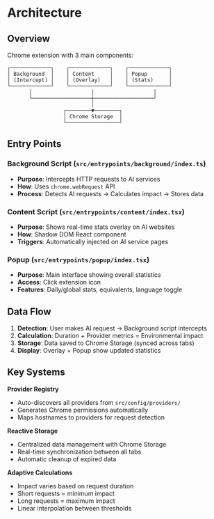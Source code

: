 # Architecture

## Overview

Chrome extension with 3 main components:

```
┌─────────────┐    ┌─────────────┐    ┌─────────────┐
│ Background  │    │ Content     │    │ Popup       │
│ (Intercept) │    │ (Overlay)   │    │ (Stats)     │
└─────────────┘    └─────────────┘    └─────────────┘
       │                   │                   │
       └───────────────────┼───────────────────┘
                           │
                  ┌────────▼────────┐
                  │ Chrome Storage  │
                  └─────────────────┘
```

## Entry Points

### Background Script (`src/entrypoints/background/index.ts`)
- **Purpose**: Intercepts HTTP requests to AI services
- **How**: Uses `chrome.webRequest` API
- **Process**: Detects AI requests → Calculates impact → Stores data

### Content Script (`src/entrypoints/content/index.tsx`)  
- **Purpose**: Shows real-time stats overlay on AI websites
- **How**: Shadow DOM React component
- **Triggers**: Automatically injected on AI service pages

### Popup (`src/entrypoints/popup/index.tsx`)
- **Purpose**: Main interface showing overall statistics
- **Access**: Click extension icon
- **Features**: Daily/global stats, equivalents, language toggle

## Data Flow

1. **Detection**: User makes AI request → Background script intercepts
2. **Calculation**: Duration + Provider metrics = Environmental impact
3. **Storage**: Data saved to Chrome Storage (synced across tabs)
4. **Display**: Overlay + Popup show updated statistics

## Key Systems

**Provider Registry**
- Auto-discovers all providers from `src/config/providers/`
- Generates Chrome permissions automatically
- Maps hostnames to providers for request detection

**Reactive Storage**
- Centralized data management with Chrome Storage
- Real-time synchronization between all tabs
- Automatic cleanup of expired data

**Adaptive Calculations**
- Impact varies based on request duration
- Short requests = minimum impact
- Long requests = maximum impact
- Linear interpolation between thresholds 